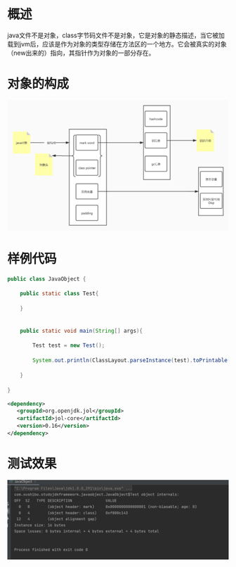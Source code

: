 # 概述

java文件不是对象，class字节码文件不是对象，它是对象的静态描述，当它被加载到jvm后，应该是作为对象的类型存储在方法区的一个地方。它会被真实的对象（new出来的）指向，其指针作为对象的一部分存在。

# 对象的构成

![](java%E5%AF%B9%E8%B1%A1.assets/java%E5%AF%B9%E8%B1%A1%20(3)-1630374715778.jpg)



# 样例代码

```java
public class JavaObject {

    public static class Test{

    }


    public static void main(String[] args){

        Test test = new Test();

        System.out.println(ClassLayout.parseInstance(test).toPrintable());

    }

}
```

```xml
<dependency>
   <groupId>org.openjdk.jol</groupId>
   <artifactId>jol-core</artifactId>
   <version>0.16</version>
</dependency>
```

# 测试效果

![image-20210829215703010](java%E5%AF%B9%E8%B1%A1.assets/image-20210829215703010-1630245425499.png)
